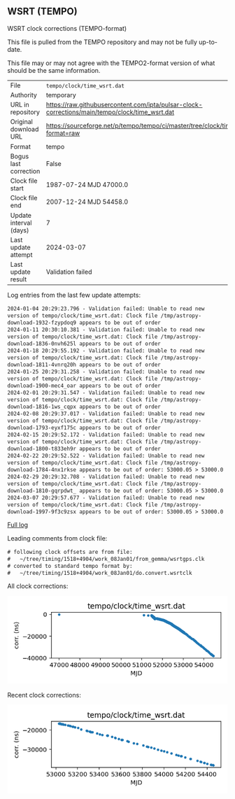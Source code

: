 
## WSRT (TEMPO)

WSRT clock corrections (TEMPO-format)

This file is pulled from the TEMPO repository and may not be fully
up-to-date.

This file may or may not agree with the TEMPO2-format version of what
should be the same information.

|     |     |
|:--- |:--- |
| File | `tempo/clock/time_wsrt.dat` |
| Authority | temporary |
| URL in repository | <https://raw.githubusercontent.com/ipta/pulsar-clock-corrections/main/tempo/clock/time_wsrt.dat> |
| Original download URL | <https://sourceforge.net/p/tempo/tempo/ci/master/tree/clock/time_wsrt.dat?format=raw> |
| Format | tempo |
| Bogus last correction | False |
| Clock file start | 1987-07-24 MJD 47000.0 |
| Clock file end | 2007-12-24 MJD 54458.0 |
| Update interval (days) | 7 |
| Last update attempt | 2024-03-07 |
| Last update result | Validation failed |

Log entries from the last few update attempts:
```
2024-01-04 20:29:23.796 - Validation failed: Unable to read new version of tempo/clock/time_wsrt.dat: Clock file /tmp/astropy-download-1932-fzypdoq9 appears to be out of order
2024-01-11 20:30:10.381 - Validation failed: Unable to read new version of tempo/clock/time_wsrt.dat: Clock file /tmp/astropy-download-1836-0nvh625l appears to be out of order
2024-01-18 20:29:55.192 - Validation failed: Unable to read new version of tempo/clock/time_wsrt.dat: Clock file /tmp/astropy-download-1811-4vnrq20h appears to be out of order
2024-01-25 20:29:31.258 - Validation failed: Unable to read new version of tempo/clock/time_wsrt.dat: Clock file /tmp/astropy-download-1900-mec4_oar appears to be out of order
2024-02-01 20:29:31.547 - Validation failed: Unable to read new version of tempo/clock/time_wsrt.dat: Clock file /tmp/astropy-download-1816-1ws_cqpx appears to be out of order
2024-02-08 20:29:37.017 - Validation failed: Unable to read new version of tempo/clock/time_wsrt.dat: Clock file /tmp/astropy-download-1793-eyxf175c appears to be out of order
2024-02-15 20:29:52.172 - Validation failed: Unable to read new version of tempo/clock/time_wsrt.dat: Clock file /tmp/astropy-download-1800-t833eh9r appears to be out of order
2024-02-22 20:29:52.522 - Validation failed: Unable to read new version of tempo/clock/time_wsrt.dat: Clock file /tmp/astropy-download-1784-4nx1rkse appears to be out of order: 53000.05 > 53000.0
2024-02-29 20:29:32.708 - Validation failed: Unable to read new version of tempo/clock/time_wsrt.dat: Clock file /tmp/astropy-download-1810-gqrpdwt_ appears to be out of order: 53000.05 > 53000.0
2024-03-07 20:29:57.677 - Validation failed: Unable to read new version of tempo/clock/time_wsrt.dat: Clock file /tmp/astropy-download-1997-9f3c9zsx appears to be out of order: 53000.05 > 53000.0
```
[Full log](https://raw.githubusercontent.com/ipta/pulsar-clock-corrections/main/log/tempo/clock/time_wsrt.dat.log)

Leading comments from clock file:

    # following clock offsets are from file:
    #   ~/tree/timing/1518+4904/work_08Jan01/from_gemma/wsrtgps.clk
    # converted to standard tempo format by:
    #   ~/tree/timing/1518+4904/work_08Jan01/do.convert.wsrtclk



All clock corrections:

![plot of all clock corrections](time_wsrt.dat.png "All corrections")

Recent clock corrections:

![plot of recent clock corrections](time_wsrt.dat.short.png "Recent corrections")

